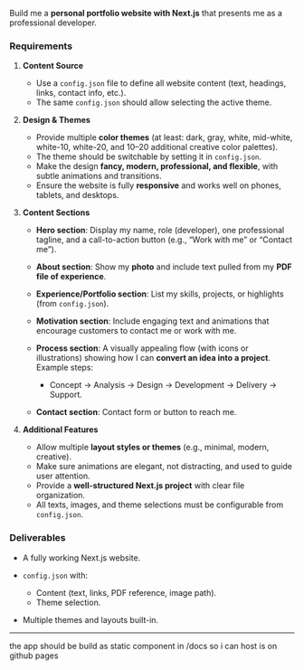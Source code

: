 

Build me a **personal portfolio website with Next.js** that presents me as a professional developer.

### Requirements

1. **Content Source**

   * Use a `config.json` file to define all website content (text, headings, links, contact info, etc.).
   * The same `config.json` should allow selecting the active theme.

2. **Design & Themes**

   * Provide multiple **color themes** (at least: dark, gray, white, mid-white, white-10, white-20, and 10–20 additional creative color palettes).
   * The theme should be switchable by setting it in `config.json`.
   * Make the design **fancy, modern, professional, and flexible**, with subtle animations and transitions.
   * Ensure the website is fully **responsive** and works well on phones, tablets, and desktops.

3. **Content Sections**

   * **Hero section**: Display my name, role (developer), one professional tagline, and a call-to-action button (e.g., “Work with me” or “Contact me”).
   * **About section**: Show my **photo** and include text pulled from my **PDF file of experience**.
   * **Experience/Portfolio section**: List my skills, projects, or highlights (from `config.json`).
   * **Motivation section**: Include engaging text and animations that encourage customers to contact me or work with me.
   * **Process section**: A visually appealing flow (with icons or illustrations) showing how I can **convert an idea into a project**. Example steps:

     * Concept → Analysis → Design → Development → Delivery → Support.
   * **Contact section**: Contact form or button to reach me.

4. **Additional Features**

   * Allow multiple **layout styles or themes** (e.g., minimal, modern, creative).
   * Make sure animations are elegant, not distracting, and used to guide user attention.
   * Provide a **well-structured Next.js project** with clear file organization.
   * All texts, images, and theme selections must be configurable from `config.json`.

### Deliverables

* A fully working Next.js website.
* `config.json` with:

  * Content (text, links, PDF reference, image path).
  * Theme selection.
* Multiple themes and layouts built-in.

---


the app should be build as static component in /docs so i can host is on github pages